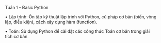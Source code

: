 Tuần 1 - Basic Python

• Lập trình: Ôn tập kỹ thuật lập trình với Python, cú pháp cơ bản (biến, vòng lặp,
điều kiện), cách xây dựng hàm (function).

• Toán: Sử dụng Python để cài đặt các công thức Toán cơ bản trong giải tích cơ bản.